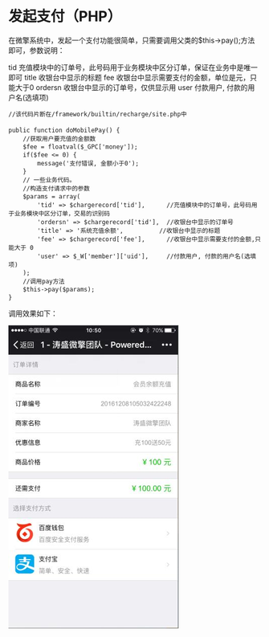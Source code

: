 # 发起支付（PHP）
在微擎系统中，发起一个支付功能很简单，只需要调用父类的$this->pay();方法即可，参数说明：

tid 充值模块中的订单号，此号码用于业务模块中区分订单，保证在业务中是唯一即可
title 收银台中显示的标题
fee 收银台中显示需要支付的金额，单位是元，只能大于0
ordersn 收银台中显示的订单号，仅供显示用
user 付款用户, 付款的用户名(选填项)
```
//该代码片断在/framework/builtin/recharge/site.php中

public function doMobilePay() {
    //获取用户要充值的金额数
    $fee = floatval($_GPC['money']);
    if($fee <= 0) {
        message('支付错误, 金额小于0');
    }
    // 一些业务代码。
    //构造支付请求中的参数
    $params = array(
        'tid' => $chargerecord['tid'],      //充值模块中的订单号，此号码用于业务模块中区分订单，交易的识别码
        'ordersn' => $chargerecord['tid'],  //收银台中显示的订单号
        'title' => '系统充值余额',          //收银台中显示的标题
        'fee' => $chargerecord['fee'],      //收银台中显示需要支付的金额,只能大于 0
        'user' => $_W['member']['uid'],     //付款用户, 付款的用户名(选填项)
    );
    //调用pay方法
    $this->pay($params);
}

```
调用效果如下：

![](assets/003/003-abba3f20.png)
